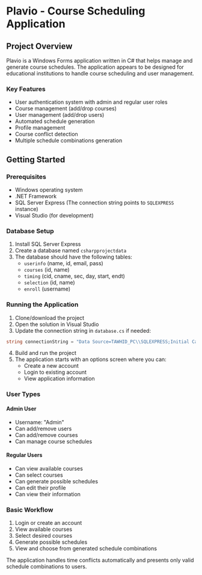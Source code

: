 # Plavio - Course Scheduling Application

## Project Overview
Plavio is a Windows Forms application written in C# that helps manage and generate course schedules. The application appears to be designed for educational institutions to handle course scheduling and user management.

### Key Features
- User authentication system with admin and regular user roles
- Course management (add/drop courses)
- User management (add/drop users)
- Automated schedule generation
- Profile management
- Course conflict detection
- Multiple schedule combinations generation

## Getting Started

### Prerequisites
- Windows operating system
- .NET Framework
- SQL Server Express (The connection string points to `SQLEXPRESS` instance)
- Visual Studio (for development)

### Database Setup
1. Install SQL Server Express
2. Create a database named `csharpprojectdata`
3. The database should have the following tables:
   - `userinfo` (name, id, email, pass)
   - `courses` (id, name)
   - `timing` (cid, cname, sec, day, start, endt)
   - `selection` (id, name)
   - `enroll` (username)

### Running the Application

1. Clone/download the project
2. Open the solution in Visual Studio
3. Update the connection string in `database.cs` if needed:
```cs
string connectionString = "Data Source=TAWHID_PC\\SQLEXPRESS;Initial Catalog=csharpprojectdata;Integrated Security=True";
```
4. Build and run the project
5. The application starts with an options screen where you can:
   - Create a new account
   - Login to existing account
   - View application information

### User Types

#### Admin User
- Username: "Admin"
- Can add/remove users
- Can add/remove courses
- Can manage course schedules

#### Regular Users
- Can view available courses
- Can select courses
- Can generate possible schedules
- Can edit their profile
- Can view their information

### Basic Workflow
1. Login or create an account
2. View available courses
3. Select desired courses
4. Generate possible schedules
5. View and choose from generated schedule combinations

The application handles time conflicts automatically and presents only valid schedule combinations to users.
